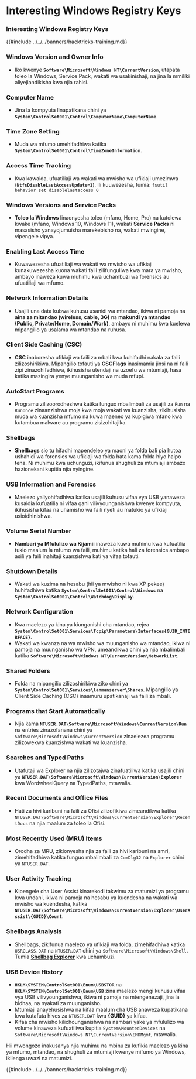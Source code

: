 # Interesting Windows Registry Keys

### Interesting Windows Registry Keys

{{#include ../../../banners/hacktricks-training.md}}

### **Windows Version and Owner Info**

- Iko kwenye **`Software\Microsoft\Windows NT\CurrentVersion`**, utapata toleo la Windows, Service Pack, wakati wa usakinishaji, na jina la mmiliki aliyejiandikisha kwa njia rahisi.

### **Computer Name**

- Jina la kompyuta linapatikana chini ya **`System\ControlSet001\Control\ComputerName\ComputerName`**.

### **Time Zone Setting**

- Muda wa mfumo umehifadhiwa katika **`System\ControlSet001\Control\TimeZoneInformation`**.

### **Access Time Tracking**

- Kwa kawaida, ufuatiliaji wa wakati wa mwisho wa ufikiaji umezimwa (**`NtfsDisableLastAccessUpdate=1`**). Ili kuuwezesha, tumia:
`fsutil behavior set disablelastaccess 0`

### Windows Versions and Service Packs

- **Toleo la Windows** linaonyesha toleo (mfano, Home, Pro) na kutolewa kwake (mfano, Windows 10, Windows 11), wakati **Service Packs** ni masasisho yanayojumuisha marekebisho na, wakati mwingine, vipengele vipya.

### Enabling Last Access Time

- Kuwawezesha ufuatiliaji wa wakati wa mwisho wa ufikiaji kunakuwezesha kuona wakati faili zilifunguliwa kwa mara ya mwisho, ambayo inaweza kuwa muhimu kwa uchambuzi wa forensics au ufuatiliaji wa mfumo.

### Network Information Details

- Usajili una data kubwa kuhusu usanidi wa mtandao, ikiwa ni pamoja na **aina za mitandao (wireless, cable, 3G)** na **makundi ya mtandao (Public, Private/Home, Domain/Work)**, ambayo ni muhimu kwa kuelewa mipangilio ya usalama wa mtandao na ruhusa.

### Client Side Caching (CSC)

- **CSC** inaboresha ufikiaji wa faili za mbali kwa kuhifadhi nakala za faili zilizoshirikiwa. Mipangilio tofauti ya **CSCFlags** inasimamia jinsi na ni faili zipi zinazohifadhiwa, ikihusisha utendaji na uzoefu wa mtumiaji, hasa katika mazingira yenye muunganisho wa muda mfupi.

### AutoStart Programs

- Programu zilizoorodheshwa katika funguo mbalimbali za usajili za `Run` na `RunOnce` zinaanzishwa moja kwa moja wakati wa kuanzisha, zikihusisha muda wa kuanzisha mfumo na kuwa maeneo ya kupigiwa mfano kwa kutambua malware au programu zisizohitajika.

### Shellbags

- **Shellbags** sio tu hifadhi mapendeleo ya maoni ya folda bali pia hutoa ushahidi wa forensics wa ufikiaji wa folda hata kama folda hiyo haipo tena. Ni muhimu kwa uchunguzi, ikifunua shughuli za mtumiaji ambazo hazionekani kupitia njia nyingine.

### USB Information and Forensics

- Maelezo yaliyohifadhiwa katika usajili kuhusu vifaa vya USB yanaweza kusaidia kufuatilia ni vifaa gani vilivyounganishwa kwenye kompyuta, ikihusisha kifaa na uhamisho wa faili nyeti au matukio ya ufikiaji usioidhinishwa.

### Volume Serial Number

- **Nambari ya Mfululizo wa Kijamii** inaweza kuwa muhimu kwa kufuatilia tukio maalum la mfumo wa faili, muhimu katika hali za forensics ambapo asili ya faili inahitaji kuanzishwa kati ya vifaa tofauti.

### **Shutdown Details**

- Wakati wa kuzima na hesabu (hii ya mwisho ni kwa XP pekee) huhifadhiwa katika **`System\ControlSet001\Control\Windows`** na **`System\ControlSet001\Control\Watchdog\Display`**.

### **Network Configuration**

- Kwa maelezo ya kina ya kiunganishi cha mtandao, rejea **`System\ControlSet001\Services\Tcpip\Parameters\Interfaces{GUID_INTERFACE}`**.
- Wakati wa kwanza na wa mwisho wa muunganisho wa mtandao, ikiwa ni pamoja na muunganisho wa VPN, umeandikwa chini ya njia mbalimbali katika **`Software\Microsoft\Windows NT\CurrentVersion\NetworkList`**.

### **Shared Folders**

- Folda na mipangilio zilizoshirikiwa ziko chini ya **`System\ControlSet001\Services\lanmanserver\Shares`**. Mipangilio ya Client Side Caching (CSC) inaamuru upatikanaji wa faili za mbali.

### **Programs that Start Automatically**

- Njia kama **`NTUSER.DAT\Software\Microsoft\Windows\CurrentVersion\Run`** na entries zinazofanana chini ya `Software\Microsoft\Windows\CurrentVersion` zinaelezea programu zilizowekwa kuanzishwa wakati wa kuanzisha.

### **Searches and Typed Paths**

- Utafutaji wa Explorer na njia zilizotajwa zinafuatiliwa katika usajili chini ya **`NTUSER.DAT\Software\Microsoft\Windows\CurrentVersion\Explorer`** kwa WordwheelQuery na TypedPaths, mtawalia.

### **Recent Documents and Office Files**

- Hati za hivi karibuni na faili za Ofisi zilizofikiwa zimeandikwa katika `NTUSER.DAT\Software\Microsoft\Windows\CurrentVersion\Explorer\RecentDocs` na njia maalum za toleo la Ofisi.

### **Most Recently Used (MRU) Items**

- Orodha za MRU, zikionyesha njia za faili za hivi karibuni na amri, zimehifadhiwa katika funguo mbalimbali za `ComDlg32` na `Explorer` chini ya `NTUSER.DAT`.

### **User Activity Tracking**

- Kipengele cha User Assist kinarekodi takwimu za matumizi ya programu kwa undani, ikiwa ni pamoja na hesabu ya kuendesha na wakati wa mwisho wa kuendesha, katika **`NTUSER.DAT\Software\Microsoft\Windows\CurrentVersion\Explorer\UserAssist\{GUID}\Count`**.

### **Shellbags Analysis**

- Shellbags, zikifunua maelezo ya ufikiaji wa folda, zimehifadhiwa katika `USRCLASS.DAT` na `NTUSER.DAT` chini ya `Software\Microsoft\Windows\Shell`. Tumia **[Shellbag Explorer](https://ericzimmerman.github.io/#!index.md)** kwa uchambuzi.

### **USB Device History**

- **`HKLM\SYSTEM\ControlSet001\Enum\USBSTOR`** na **`HKLM\SYSTEM\ControlSet001\Enum\USB`** zina maelezo mengi kuhusu vifaa vya USB vilivyounganishwa, ikiwa ni pamoja na mtengenezaji, jina la bidhaa, na nyakati za muunganisho.
- Mtumiaji anayehusishwa na kifaa maalum cha USB anaweza kupatikana kwa kutafuta hives za `NTUSER.DAT` kwa **{GUID}** ya kifaa.
- Kifaa cha mwisho kilichounganishwa na nambari yake ya mfululizo wa volume kinaweza kufuatiliwa kupitia `System\MountedDevices` na `Software\Microsoft\Windows NT\CurrentVersion\EMDMgmt`, mtawalia.

Hii mwongozo inakusanya njia muhimu na mbinu za kufikia maelezo ya kina ya mfumo, mtandao, na shughuli za mtumiaji kwenye mifumo ya Windows, ikilenga uwazi na matumizi.

{{#include ../../../banners/hacktricks-training.md}}
